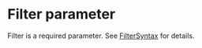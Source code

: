 # Filter parameter

Filter is a required parameter. See [FilterSyntax](/specifications/filter-syntax.md) for details.